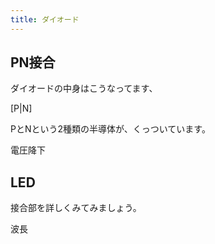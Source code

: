 ```yaml
---
title: ダイオード
---
```


## PN接合

ダイオードの中身はこうなってます、

[P|N]

PとNという2種類の半導体が、くっついています。

電圧降下

## LED

接合部を詳しくみてみましょう。

波長
